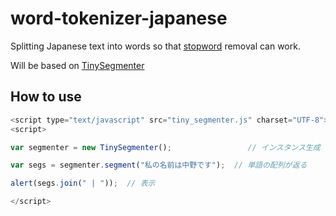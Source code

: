 # word-tokenizer-japanese
Splitting Japanese text into words so that [stopword](https://github.com/fergiemcdowall/stopword) removal can work. 

Will be based on [TinySegmenter](https://github.com/taku910/tinysegmenter)

## How to use

```javascript
<script type="text/javascript" src="tiny_segmenter.js" charset="UTF-8"></script>
<script>

var segmenter = new TinySegmenter();                 // インスタンス生成

var segs = segmenter.segment("私の名前は中野です");  // 単語の配列が返る

alert(segs.join(" | "));  // 表示

</script>
```
